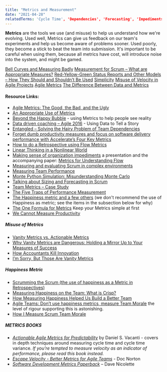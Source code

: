 ```yaml
---
title: "Metrics and Measurement"
date: "2021-04-28"
relatedTerms: 'Cycle Time', 'Dependencies', 'Forecasting', 'Impediments', 'Improvement Experiments'
---
```


**Metrics** are the tools we use (and misuse) to help us understand how we're evolving. Used well, Metrics can give us feedback on our team's experiments and help us become aware of problems sooner. Used poorly, they become a stick to beat the team into submission. It's important to be careful when using them, because all metrics have cost, will introduce noise into the system, and might be gamed.

[Bell Curves and Measuring Badly](/blog/bell-curves-and-measuring-badly.html) [Measurement for Scrum – What are Appropriate Measures?](/blog/measurement-for-scrum-what-are-appropriate-measures.html) [Red-Yellow-Green Status Reports and Other Models – How They Should and Shouldn’t Be Used](/blog/red-yellow-green-or-rygrag-reports-how-they-hide-the-truth.html) [Simplicity](/blog/simplicity.html) [Misuse of Velocity in Agile Projects](/blog/misuse-of-velocity-in-agile-projects.html) [Agile Metrics](/blog/agile-metrics.html) [The Difference Between Data and Metrics](/blog/be-better-with-better-data.html)

#### Resource Links:

- [Agile Metrics: The Good, the Bad, and the Ugly](https://dzone.com/articles/agile-metricsthe-good-the-bad-and-the-ugly)
- [An Appropriate Use of Metrics](https://martinfowler.com/articles/useOfMetrics.html)
- [Beyond the Happy Bubble](https://sites.google.com/a/scrumplop.org/published-patterns/product-organization-pattern-language/pop-the-happy-bubble) - using Metrics to help people see reality
- [Data driven coaching – Agile 2016](https://www.slideshare.net/FocusedObjective/data-driven-coaching-agile-2016-troy-magennis) - Using Data to Tell a Story
- [Entangled – Solving the Hairy Problem of Team Dependencies](https://github.com/FocusedObjective/FocusedObjective.Resources/blob/master/Presentations/Agile%202015%20-%20Entangled%20-%20Solving%20the%20Hairy%20Problem%20of%20Team%20Dependencies%20\(Troy%20Magennis\).pdf)
- [Forget dumb productivity measures and focus on software delivery performance with Accelerate’s Four Key Metrics](https://leadingagileteams.com/2020/04/07/forget-dumb-productivity-measures/)
- [How to do a Retrospective using Flow Metrics](https://medium.com/the-liberators/how-to-do-a-retrospective-using-flow-metrics-612bf48bdeba)
- [Linear Thinking in a Nonlinear World](https://hbr.org/2017/05/linear-thinking-in-a-nonlinear-world)
- [Making sense of organization impediments](https://www.slideshare.net/kenpower/what-prevents-work-from-flowing-smoothly-making-sense-of-organization-impediments) a presentation and the accompanying paper: [Metrics for Understanding Flow](https://www.researchgate.net/publication/326347254_Metrics_for_Understanding_Flow)
- [Measuring and evaluating Scrum in complex environments](https://en.innova1st.com/2017/05/05/midiendo-y-evaluando-scrum-en-entornos-complejos-incluye-archivos-de-ejemplo-y-para-que-utilices/)
- [Measuring Team Performance](https://innolution.com/blog/team-performance-measures)
- [Monte Python Simulation: Misunderstanding Monte Carlo](https://dannorth.net/2018/09/04/monte-python-simulation/)
- [Talking about Sizing and Forecasting in Scrum](https://www.infoq.com/articles/sizing-forecasting-scrum/)
- [Team Metrics – Case Study](https://agilecomplexificationinverter.blogspot.com/2016/06/team-metrics-case-study.html)
- [The Five Traps of Performance Measurement](https://hbr.org/2009/10/the-five-traps-of-performance-measurement)
- [The Happiness metric and a few others](https://blog.crisp.se/2011/10/19/anderslaestadius/the-happiness-metric-and-a-few-others) (we don't recommend the use of Happiness as metric; see the items in the subsection below for why)
- [The One Formula for Metrics](https://ideas.riverglide.com/the-one-formula-for-metrics-f413566eaa23) Keep your Metrics simple at first
- [We Cannot Measure Productivity](https://martinfowler.com/bliki/CannotMeasureProductivity.html)

##### Misuse of Metrics

- [Vanity Metrics vs. Actionable Metrics](https://tim.blog/2009/05/19/vanity-metrics-vs-actionable-metrics/)
- [Why Vanity Metrics are Dangerous: Holding a Mirror Up to Your Measures of Success](https://blog.planview.com/why-vanity-metrics-are-dangerous-holding-a-mirror-up-to-your-measures-of-success/)
- [How Accountants Kill Innovation](https://timkastelle.org/blog/2010/03/how-accountants-kill-innovation)
- [I’m Sorry, But Those Are Vanity Metrics](https://review.firstround.com/im-sorry-but-those-are-vanity-metrics)

##### Happiness Metric

- [Scrumming the Scrum (the use of happiness as a Metric in Retrospectives)](https://sites.google.com/a/scrumplop.org/published-patterns/retrospective-pattern-language/scrumming-the-scrum)
- [Measuring Happiness on the Team: What is Crisp?](https://blog.crisp.se/2010/05/08/henrikkniberg/what-is-crisp)
- [How Measuring Happiness Helped Us Build a Better Team](https://medium.com/@DeSmartcom/how-measuring-happiness-helped-us-build-a-better-team-a60ad4b3af60)
- [Agile Teams: Don’t use happiness metrics, measure Team Morale](https://medium.com/the-liberators/agile-teams-dont-use-happiness-metrics-measure-team-morale-3050b339d8af) the level of rigour supporting this is astonishing.
- [How I Measure Scrum Team Morale](https://medium.com/serious-scrum/how-i-measure-scrum-team-morale-a8220f0a90d0)

##### METRICS BOOKS

- [_Actionable Agile Metrics for Predictability_](https://leanpub.com/actionableagilemetrics) by Daniel S. Vacanti - covers in depth techniques around measuring cycle time and cycle time variance. _If you’re tempted to measure velocity as an indicator of performance, please read this book instead._
- [_Escape Velocity - Better Metrics for Agile Teams_](https://leanpub.com/escapevelocity/) - Doc Norton
- _[Software Development Metrics Paperback](https://www.amazon.ca/Software-Development-Metrics-Dave-Nicolette/dp/1617291358/)_ – Dave Nicolette

